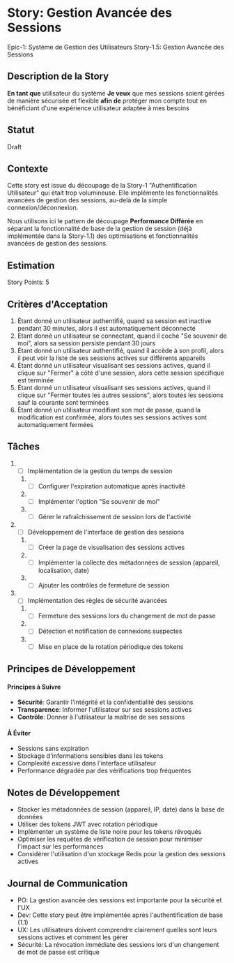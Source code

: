 # Story: Gestion Avancée des Sessions

Epic-1: Système de Gestion des Utilisateurs
Story-1.5: Gestion Avancée des Sessions

## Description de la Story

**En tant que** utilisateur du système
**Je veux** que mes sessions soient gérées de manière sécurisée et flexible
**afin de** protéger mon compte tout en bénéficiant d'une expérience utilisateur adaptée à mes besoins

## Statut

Draft

## Contexte

Cette story est issue du découpage de la Story-1 "Authentification Utilisateur" qui était trop volumineuse. Elle implémente les fonctionnalités avancées de gestion des sessions, au-delà de la simple connexion/déconnexion.

Nous utilisons ici le pattern de découpage **Performance Différée** en séparant la fonctionnalité de base de la gestion de session (déjà implémentée dans la Story-1.1) des optimisations et fonctionnalités avancées de gestion des sessions.

## Estimation

Story Points: 5

## Critères d'Acceptation

1. Étant donné un utilisateur authentifié, quand sa session est inactive pendant 30 minutes, alors il est automatiquement déconnecté
2. Étant donné un utilisateur se connectant, quand il coche "Se souvenir de moi", alors sa session persiste pendant 30 jours
3. Étant donné un utilisateur authentifié, quand il accède à son profil, alors il peut voir la liste de ses sessions actives sur différents appareils
4. Étant donné un utilisateur visualisant ses sessions actives, quand il clique sur "Fermer" à côté d'une session, alors cette session spécifique est terminée
5. Étant donné un utilisateur visualisant ses sessions actives, quand il clique sur "Fermer toutes les autres sessions", alors toutes les sessions sauf la courante sont terminées
6. Étant donné un utilisateur modifiant son mot de passe, quand la modification est confirmée, alors toutes ses sessions actives sont automatiquement fermées

## Tâches

1. - [ ] Implémentation de la gestion du temps de session
   1. - [ ] Configurer l'expiration automatique après inactivité
   2. - [ ] Implémenter l'option "Se souvenir de moi"
   3. - [ ] Gérer le rafraîchissement de session lors de l'activité
2. - [ ] Développement de l'interface de gestion des sessions
   1. - [ ] Créer la page de visualisation des sessions actives
   2. - [ ] Implémenter la collecte des métadonnées de session (appareil, localisation, date)
   3. - [ ] Ajouter les contrôles de fermeture de session
3. - [ ] Implémentation des règles de sécurité avancées
   1. - [ ] Fermeture des sessions lors du changement de mot de passe
   2. - [ ] Détection et notification de connexions suspectes
   3. - [ ] Mise en place de la rotation périodique des tokens

## Principes de Développement

#### Principes à Suivre

- **Sécurité**: Garantir l'intégrité et la confidentialité des sessions
- **Transparence**: Informer l'utilisateur sur ses sessions actives
- **Contrôle**: Donner à l'utilisateur la maîtrise de ses sessions

#### À Éviter

- Sessions sans expiration
- Stockage d'informations sensibles dans les tokens
- Complexité excessive dans l'interface utilisateur
- Performance dégradée par des vérifications trop fréquentes

## Notes de Développement

- Stocker les métadonnées de session (appareil, IP, date) dans la base de données
- Utiliser des tokens JWT avec rotation périodique
- Implémenter un système de liste noire pour les tokens révoqués
- Optimiser les requêtes de vérification de session pour minimiser l'impact sur les performances
- Considérer l'utilisation d'un stockage Redis pour la gestion des sessions actives

## Journal de Communication

- PO: La gestion avancée des sessions est importante pour la sécurité et l'UX
- Dev: Cette story peut être implémentée après l'authentification de base (1.1)
- UX: Les utilisateurs doivent comprendre clairement quelles sont leurs sessions actives et comment les gérer
- Sécurité: La révocation immédiate des sessions lors d'un changement de mot de passe est critique
